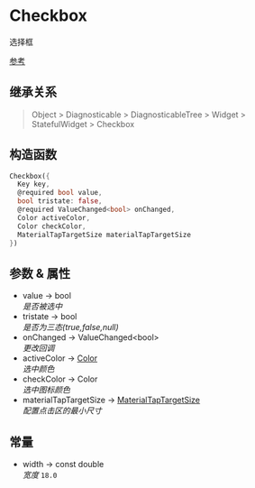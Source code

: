# Checkbox

选择框

[参考](https://api.flutter.dev/flutter/material/Checkbox-class.html)

## 继承关系

> Object > Diagnosticable > DiagnosticableTree > Widget > StatefulWidget > Checkbox

## 构造函数

```dart
Checkbox({
  Key key,
  @required bool value,
  bool tristate: false,
  @required ValueChanged<bool> onChanged,
  Color activeColor,
  Color checkColor,
  MaterialTapTargetSize materialTapTargetSize
})
```

## 参数 & 属性

- value → bool  
  *是否被选中*
- tristate → bool  
  *是否为三态(true,false,null)*
- onChanged → ValueChanged\<bool>  
  *更改回调*
- activeColor → [Color](#Color)  
  *选中颜色*
- checkColor → Color  
  *选中图标颜色*
- materialTapTargetSize → [MaterialTapTargetSize](#MaterialTapTargetSize)  
  *配置点击区的最小尺寸*

## 常量

- width → const double  
  *宽度* ```18.0```
